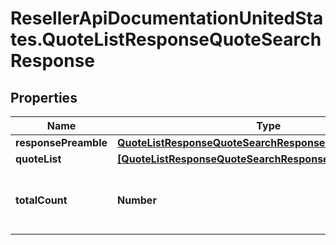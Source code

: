 # ResellerApiDocumentationUnitedStates.QuoteListResponseQuoteSearchResponse

## Properties

Name | Type | Description | Notes
------------ | ------------- | ------------- | -------------
**responsePreamble** | [**QuoteListResponseQuoteSearchResponseResponsePreamble**](QuoteListResponseQuoteSearchResponseResponsePreamble.md) |  | [optional] 
**quoteList** | [**[QuoteListResponseQuoteSearchResponseQuoteListInner]**](QuoteListResponseQuoteSearchResponseQuoteListInner.md) |  | [optional] 
**totalCount** | **Number** | Total count of quotes retrieved in the request response. | [optional] 


